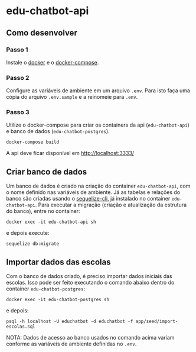 # edu-chatbot-api

## Como desenvolver

### Passo 1

Instale o [docker](https://docs.docker.com/install/) e o [docker-compose](https://docs.docker.com/compose/install/).

### Passo 2

Configure as variáveis de ambiente em um arquivo `.env`. Para isto faça uma cópia do arquivo `.env.sample` e a reinomeie para `.env`.
 
### Passo 3

Utilize o docker-compose para criar os containers da api (`edu-chatbot-api`) e banco de dados (`edu-chatbot-postgres`).

```
docker-compose build
```

A api deve ficar disponível em [http://localhost:3333/](http://localhost:3333/)

## Criar banco de dados

Um banco de dados é criado na criação do container `edu-chatbot-api`, com o nome definido nas variáveis de ambiente. Já as tabelas e relações do banco são criadas usando o [sequelize-cli](https://sequelize.org/master/manual/migrations.html), já instalado no container `edu-chatbot-api`. Para executar a migração (criação e atualização da estrutura do banco), entre no container:

```
docker exec -it edu-chatbot-api sh
```

e depois execute:

```
sequelize db:migrate
```

## Importar dados das escolas

Com o banco de dados criado, é preciso importar dados iniciais das escolas. Isso pode ser feito executando o comando abaixo dentro do container `edu-chatbot-postgres`:

```
docker exec -it edu-chatbot-postgres sh
```

e depois:

```
psql -h localhost -U educhatbot -d educhatbot -f app/seed/import-escolas.sql
```

NOTA: Dados de acesso ao banco usados no comando acima variam conforme as variáveis de ambiente definidas no `.env`.